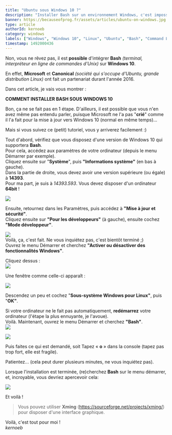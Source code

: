 ```yaml
---
title: "Ubuntu sous Windows 10 ?"
description: "Installer Bash sur un environnement Windows, c'est impossible ? C'est ce que nous allons voir dans cet article."
banner: https://becauseofprog.fr/assets/articles/ubuntu-on-windows.jpg
type: article
authorId: kernoeb
category: windows
labels: ["Windows", "Windows 10", "Linux", "Ubuntu", "Bash", "Command Line"]
timestamp: 1492000436
---
```


Non, vous ne rêvez pas, il est **possible** d'intégrer **Bash** *(terminal, interpréteur en ligne de commandes d'Unix)* sur **Windows 10**.

En effet, **Microsoft** et **Canonical** *(société qui s'occupe d'Ubuntu, grande distribution Linux)* ont fait un partenariat durant l'année 2016.

Dans cet article, je vais vous montrer :

**COMMENT INSTALLER BASH SOUS WINDOWS 10**

Bon, ça ne se fait pas en 1 étape. D'ailleurs, il est possible que vous n'en avez même pas entendu parler, puisque Microsoft ne l'a pas "**crié**" comme il l'a fait pour la mise à jour vers Windows 10 (normal en même temps)...

Mais si vous suivez ce (petit) tutoriel, vous y arriverez facilement :)

Tout d'abord, vérifiez que vous disposez d'une version de Windows 10 qui supportera **Bash**.  
Pour cela, accédez aux paramètres de votre ordinateur (depuis le menu Démarrer par exemple).  
Cliquez ensuite sur "**Système**", puis **"Informations système"** (en bas à gauche).  
Dans la partie de droite, vous devez avoir une version supérieure (ou égale) à **14393**.  
Pour ma part, je suis à *14393.593*. Vous devez disposer d'un ordinateur **64bit** !

![](http://img4.hostingpics.net/pics/373431821.png)

Ensuite, retournez dans les Paramètres, puis accédez à **"Mise à jour et sécurité"**.  
Cliquez ensuite sur **"Pour les développeurs"** (à gauche), ensuite cochez **"Mode développeur"**.

![](http://i.imgur.com/7QzKNdN.png)  
Voilà, ça, c'est fait. Ne vous inquiétez pas, c'est bientôt terminé ;)  
Ouvrez le menu Démarrer et cherchez **"Activer ou désactiver des fonctionnalités Windows"**.

Cliquez dessus :  
![](http://i.imgur.com/SaNC5YQ.png)

Une fenêtre comme celle-ci apparaît :

![](http://i.imgur.com/N2cvrOK.png)

Descendez un peu et cochez "**Sous-système Windows pour Linux"**, puis "**OK"**.

Si votre ordinateur ne le fait pas automatiquement, **redémarrez** votre ordinateur (l'étape la plus ennuyante, je l'avoue).  
Voilà. Maintenant, ouvrez le menu Démarrer et cherchez **"Bash"**.  
![](http://i.imgur.com/TZaqBLN.png)

![](http://i.imgur.com/jALsHrC.png)

Puis faites ce qui est demandé, soit Tapez « **o** » dans la console (tapez pas trop fort, elle est fragile).

Patientez... (cela peut durer plusieurs minutes, ne vous inquiétez pas).

Lorsque l'installation est terminée, (re)cherchez **Bash** sur le menu démarrer, et, incroyable, vous devriez apercevoir cela:

![](http://i.imgur.com/gKhrlVs.png)

Et voilà ! 


> Vous pouvez utiliser **Xming** (<https://sourceforge.net/projects/xming/>) pour disposer d'une interface graphique.
> 
>  

Voilà, c'est tout pour moi !  
*kernoeb*  
 
